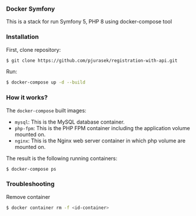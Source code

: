 ### Docker Symfony
This is a stack for run Symfony 5, PHP 8 using docker-compose tool

### Installation
First, clone repository:

```bash
$ git clone https://github.com/pjurasek/registration-with-api.git
```

Run:
```bash
$ docker-compose up -d --build
```

### How it works?
The `docker-compose` built images:
- `mysql`: This is the MySQL database container.
- `php-fpm`: This is the PHP FPM container including the application volume mounted on.
- `nginx`: This is the Nginx web server container in which php volume are mounted on.

The result is the following running containers:
```bash
$ docker-compose ps

```

### Troubleshooting
Remove container
```bash
$ docker container rm -f <id-container>
```
